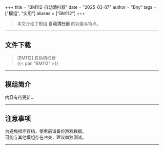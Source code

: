 +++
title = "BM112-自动清扫器"
date = "2025-03-07"
author = "Bny"
tags = ["模组", "实用"]
aliases = ["BM112"]
+++

> 本文介绍了模组 **自动清扫器** 的功能与特点。

---

## 文件下载

> [BM112] 自动清扫器  
{{< pan "BM112" >}}  

---

## 模组简介

>  
内容有待更新...  

---

## 注意事项

>  
为避免损坏存档，使用前请备份游戏数据。  
可能与其他模组存在冲突，建议单独测试。  

---

